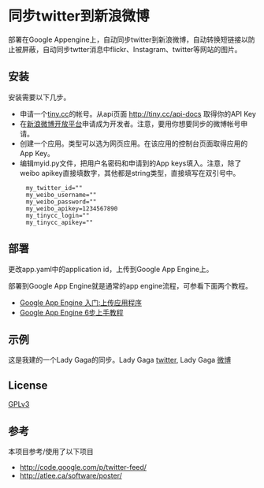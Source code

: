 同步twitter到新浪微博
====================

部署在Google Appengine上，自动同步twitter到新浪微博，自动转换短链接以防止被屏蔽，自动同步twtter消息中flickr、Instagram、twitter等网站的图片。

安装
---

安装需要以下几步。

* 申请一个[tiny.cc](http://tiny.cc)的帐号。从api页面 http://tiny.cc/api-docs 取得你的API Key
* 在[新浪微博开放平台](http://open.weibo.com/)申请成为开发者。注意，要用你想要同步的微博帐号申请。
* 创建一个应用。类型可以选为网页应用。在该应用的控制台页面取得应用的App Key。
* 编辑myid.py文件，把用户名密码和申请到的App keys填入。注意，除了weibo apikey直接填数字，其他都是string类型，直接填写在双引号中。

```console
     my_twitter_id=""
     my_weibo_username=""
     my_weibo_password=""
     my_weibo_apikey=1234567890
     my_tinycc_login=""
     my_tinycc_apikey=""
```

部署
---

更改app.yaml中的application id，上传到Google App Engine上。

部署到Google App Engine就是通常的app engine流程，可参看下面两个教程。

* [Google App Engine 入门:上传应用程序](http://blog.xuming.net/2008/05/google-app-engine-toturial-9.html)
* [Google App Engine 6步上手教程](http://www.cnblogs.com/2011sydney/archive/2009/07/23/1529637.html)


示例
---

这是我建的一个Lady Gaga的同步。Lady Gaga [twitter](https://twitter.com/ladygaga), Lady Gaga [微博](http://weibo.com/u/2841791740)

License
-------
[GPLv3][gplv3]

参考
----
本项目参考/使用了以下项目

* http://code.google.com/p/twitter-feed/
* http://atlee.ca/software/poster/


[gplv3]: http://www.gnu.org/licenses/gpl.html
